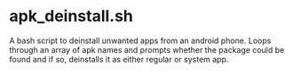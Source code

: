 # apk_deinstall.sh
A bash script to deinstall unwanted apps from an android phone. Loops through an array of apk names and prompts whether the package could be found and if so, deinstalls it as either regular or system app.
